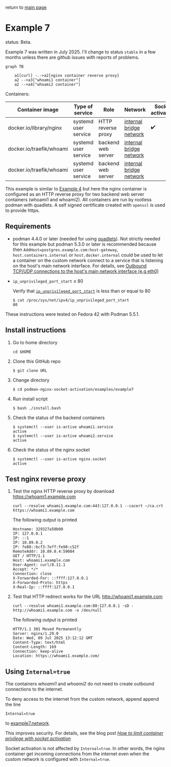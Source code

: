 return to [main page](../..)

# Example 7

status: Beta.

Example 7 was written in July 2025. I'll change to status `stable` in a few months unless
there are github issues with reports of problems.

``` mermaid
graph TB

    a1[curl] -.->a2[nginx container reverse proxy]
    a2 -->a3["whoami1 container"]
    a2 -->a4["whoami2 container"]
```

Containers:

| Container image | Type of service | Role | Network | Socket activation |
| --              | --              | --   | --      | --                |
| docker.io/library/nginx | systemd user service | HTTP reverse proxy | [internal bridge network](example7.network) | :heavy_check_mark: |
| docker.io/traefik/whoami | systemd user service | backend web server | [internal bridge network](example7.network) | |
| docker.io/traefik/whoami | systemd user service | backend web server | [internal bridge network](example7.network) | |

This example is similar to [Example 4](../example4) but here the nginx container is configured
as an HTTP reverse proxy for two backend web server containers (whoami1 and whoami2).
All containers are run by rootless podman with quadlets.
A self signed certificate created with `openssl` is used to provide https.

## Requirements

* podman 4.4.0 or later (needed for using [quadlets](https://www.redhat.com/en/blog/quadlet-podman)). Not strictly needed for this example but podman 5.3.0 or later is recommended because then `AddHost=postgres.example.com:host-gateway`, `host.containers.internal` or `host.docker.internal` could be used to let a container on the custom network connect to a service that is listening on the host's main network interface. For details, see [Outbound TCP/UDP connections to the host's main network interface (e.g eth0)](https://github.com/eriksjolund/podman-networking-docs?tab=readme-ov-file#outbound-tcpudp-connections-to-the-hosts-main-network-interface-eg-eth0)

* `ip_unprivileged_port_start` ≤ 80

   Verify that [`ip_unprivileged_port_start`](https://github.com/eriksjolund/podman-networking-docs#configure-ip_unprivileged_port_start) is less than or equal to 80
   ```
   $ cat /proc/sys/net/ipv4/ip_unprivileged_port_start
   80
   ```

These instructions were tested on Fedora 42 with Podman 5.5.1.

## Install instructions

1. Go to home directory
   ```
   cd $HOME
   ```
2. Clone this GitHub repo
   ```
   $ git clone URL
   ```
3. Change directory
   ```
   $ cd podman-nginx-socket-activation/examples/example7
   ```
4. Run install script
   ```
   $ bash ./install.bash
   ```
5. Check the status of the backend containers
   ```
   $ systemctl --user is-active whoami1.service
   active
   $ systemctl --user is-active whoami2.service
   active
   ```
6. Check the status of the nginx socket
   ```
   $ systemctl --user is-active nginx.socket
   active
   ```
   
## Test nginx reverse proxy

1. Test the nginx HTTP reverse proxy by download https://whoami1.example.com
   ```
   curl --resolve whoami1.example.com:443:127.0.0.1 --cacert ~/ca.crt https://whoami1.example.com
   ```
   The following output is printed
   ```
   Hostname: 329327a50b00
   IP: 127.0.0.1
   IP: ::1
   IP: 10.89.0.2
   IP: fe80::bcf3:7eff:fe98:c52f
   RemoteAddr: 10.89.0.4:59084
   GET / HTTP/1.1
   Host: whoami1.example.com
   User-Agent: curl/8.11.1
   Accept: */*
   Connection: close
   X-Forwarded-For: ::ffff:127.0.0.1
   X-Forwarded-Proto: https
   X-Real-Ip: ::ffff:127.0.0.1
   ```
2. Test that HTTP redirect works for the URL http://whoami1.example.com
   ```
   curl --resolve whoami1.example.com:80:127.0.0.1 -sD - http://whoami1.example.com -o /dev/null
   ```
   The following output is printed
   ```   
   HTTP/1.1 301 Moved Permanently
   Server: nginx/1.29.0
   Date: Wed, 09 Jul 2025 13:12:12 GMT
   Content-Type: text/html
   Content-Length: 169
   Connection: keep-alive
   Location: https://whoami1.example.com/
   ```

## Using `Internal=true`

The containers _whoami1_ and _whoami2_ do not need to create outbound connections to the internet.

To deny access to the internet from the custom network, append append the line

```
Internal=true
```

to [example7.network](example7.network).

This improves security. For details, see the blog post
[_How to limit container privilege with socket activation_](https://www.redhat.com/sysadmin/socket-activation-podman)

Socket activation is not affected by `Internal=true`. In other words, the nginx container get incoming connections
from the internet even when the custom network is configured with `Internal=true`.
